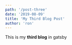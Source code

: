 ```yaml
---
path: '/post-three'
date: '2019-08-09'
title: 'My Third Blog Post'
author: 'ron'
---
```



This is my **third blog** in gatsby